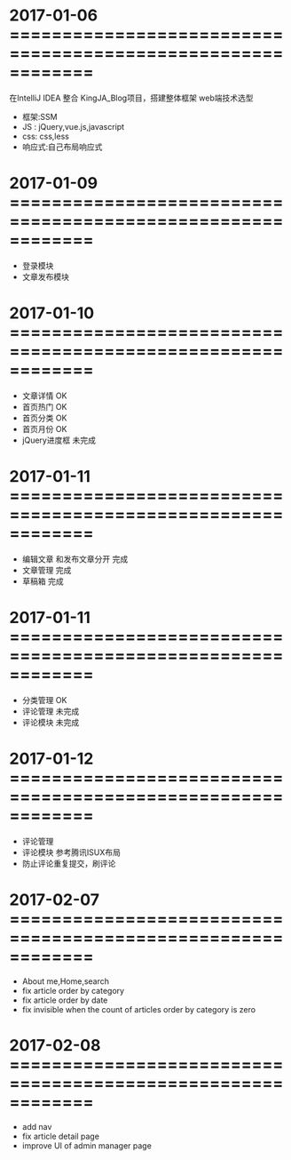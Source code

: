 # 2017-01-06 ============================================================
在IntelliJ IDEA 整合 KingJA_Blog项目，搭建整体框架
web端技术选型
* 框架:SSM
* JS : jQuery,vue.js,javascript
* css: css,less
* 响应式:自己布局响应式

# 2017-01-09 ============================================================
* 登录模块
* 文章发布模块

# 2017-01-10 ============================================================
* 文章详情 OK
* 首页热门 OK
* 首页分类 OK
* 首页月份 OK
* jQuery进度框 未完成

# 2017-01-11 ============================================================
* 编辑文章 和发布文章分开 完成
* 文章管理 完成
* 草稿箱 完成

# 2017-01-11 ============================================================
* 分类管理 OK
* 评论管理 未完成
* 评论模块 未完成

# 2017-01-12 ============================================================
* 评论管理
* 评论模块 参考腾讯ISUX布局
* 防止评论重复提交，刷评论

# 2017-02-07 ============================================================
* About me,Home,search
* fix article order by category
* fix article order by date
* fix invisible when the count of articles order by category is zero

# 2017-02-08 ============================================================
* add nav
* fix article detail page
* improve UI of admin manager page


